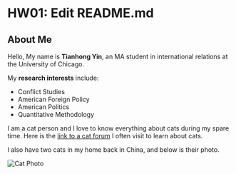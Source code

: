 # HW01: Edit README.md

## **About Me**

Hello, My name is **Tianhong Yin**, an MA student in international relations at the University of Chicago.

My **research interests** include:
* Conflict Studies
* American Foreign Policy
* American Politics
* Quantitative Methodology

I am a cat person and I love to know everything about cats during my spare time. Here is the [link to a cat forum](http://thecatsite.com) I often visit to learn about cats.

I also have two cats in my home back in China, and below is their photo.

![Cat Photo](https://scontent-xsp1-2.xx.fbcdn.net/v/t1.0-9/92608591_228099475076501_1090134855175372800_n.jpg?_nc_cat=104&_nc_sid=110474&_nc_ohc=Mk8JVjPa3xoAX8DBPDu&_nc_ht=scontent-xsp1-2.xx&oh=d252350ea2fe8cfcfd2cefaf4f1956f0&oe=5EB8BA0A)
